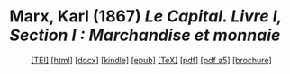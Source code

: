 # Marx, Karl (1867)  <em>Le Capital. Livre I, Section I : Marchandise et monnaie</em> 

<header> <a target="_blank" title="Source XML/TEI" class="mime48 tei" href="https://hurlus.github.io/tei/marx1867_capital1-1.xml">[TEI]</a>  <a target="_blank" title="HTML une page" class="mime48 html" href="https://hurlus.github.io/marx1867_capital1-1/marx1867_capital1-1.html">[html]</a>  <a target="_blank" title="Bureautique (LibreOffice, MS.Word)" class="mime48 docx" href="https://hurlus.github.io/marx1867_capital1-1/marx1867_capital1-1.docx">[docx]</a>  <a target="_blank" title="Amazon.kindle" class="mime48 mobi" href="https://hurlus.github.io/marx1867_capital1-1/marx1867_capital1-1.mobi">[kindle]</a>  <a target="_blank" title="EPUB, pour liseuses et téléphones" class="mime48 epub" href="https://hurlus.github.io/marx1867_capital1-1/marx1867_capital1-1.epub">[epub]</a>  <a target="_blank" title="LaTeX" class="mime48 tex" href="https://hurlus.github.io/marx1867_capital1-1/marx1867_capital1-1.tex">[TeX]</a>  <a target="_blank" title="PDF à imprimer, A4 2 colonnes" class="mime48 pdf" href="https://hurlus.github.io/marx1867_capital1-1/marx1867_capital1-1.pdf">[pdf]</a>  <a target="_blank" title="PDF à lire, A5 une colonne" class="mime48 a5" href="https://hurlus.github.io/marx1867_capital1-1/marx1867_capital1-1_a5.pdf">[pdf a5]</a>  <a target="_blank" title="Brochure à agrafer, pdf imposé pour imprimante recto/verso" class="mime48 brochure" href="https://hurlus.github.io/marx1867_capital1-1/marx1867_capital1-1_brochure.pdf">[brochure]</a> </header>
